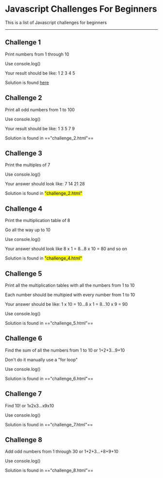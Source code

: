 # Javascript Challenges For Beginners
This is a list of Javascript challenges for beginners

---

## Challenge 1

Print numbers from 1 through 10

Use console.log()

Your result should be like: 1
                            2
                            3
                            4
                            5

Solution is found [here](docs/challenge_1.html)


## Challenge 2

Print all odd numbers from 1 to 100

Use console.log()

Your result should be like: 1
                            3
                            5
                            7
                            9

Solution is found in =="challenge_2.html"==

## Challenge 3

Print the multiples of 7

Use console.log()

Your answer should look like:   7
                                14
                                21
                                28

Solution is found in <mark style="background-color: #FFFF00">"challenge_2.html"</mark>  


## Challenge 4

Print the multiplication table of 8

Go all the way up to 10

Use console.log()

Your answer should look like 8 x 1 = 8...8 x 10 = 80 and so on

Solution is found in <mark>"challenge_4.html"</mark>

## Challenge 5

Print all the multiplication tables with all the numbers from 1 to 10

Each number should be multipied with every number from 1 to 10

Your answer should be like: 1 x 10 = 10...8 x 1 = 8...10 x 9 = 90

Use console.log()

Solution is found in =="challenge_5.html"==

## Challenge 6

Find the sum of all the numbers from 1 to 10 or 1+2+3...9+10

Don't do it manually use a "for loop"

Use console.log()

Solution is found in =="challenge_6.html"==

## Challenge 7

Find 10! or 1x2x3...x9x10

Use console.log()

Solution is found in =="challenge_7.html"==

## Challenge 8

Add odd numbers from 1 through 30 or 1+2+3...+8+9+10

Use console.log()

Solution is found in =="challenge_8.html"==